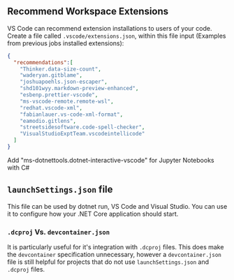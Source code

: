## Recommend Workspace Extensions
VS Code can recommend extension installations to users of your code.
Create a file called `.vscode/extensions.json`, within this file input (Examples from previous jobs installed extensions):
```json
{
  "recommendations":[
    "Thinker.data-size-count",
    "waderyan.gitblame",
    "joshuapoehls.json-escaper",
    "shd101wyy.markdown-preview-enhanced",
    "esbenp.prettier-vscode",
    "ms-vscode-remote.remote-wsl",
    "redhat.vscode-xml",
    "fabianlauer.vs-code-xml-format",
    "eamodio.gitlens",
    "streetsidesoftware.code-spell-checker",
    "VisualStudioExptTeam.vscodeintellicode"
  ]
}
```

Add "ms-dotnettools.dotnet-interactive-vscode" for Jupyter Notebooks with C#

## `launchSettings.json` file
This file can be used by dotnet run, VS Code and Visual Studio. You can use it to configure how your .NET Core application should start. 

### `.dcproj` Vs. `devcontainer.json`
It is particularly useful for it's integration with `.dcproj` files. This does make the `devcontainer` specification unnecessary, however a `devcontainer.json` file is still helpful for projects that do not use `launchSettings.json` and `.dcproj` files.

